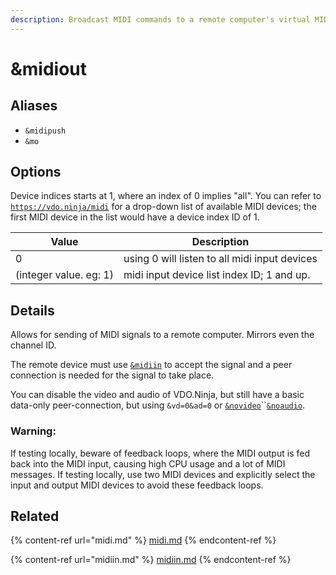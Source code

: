 ```yaml
---
description: Broadcast MIDI commands to a remote computer's virtual MIDI device
---
```


# \&midiout

## Aliases

* `&midipush`
* `&mo`

## Options

Device indices starts at 1, where an index of 0 implies "all". You can refer to [`https://vdo.ninja/midi`](https://vdo.ninja/midi) for a drop-down list of available MIDI devices; the first MIDI device in the list would have a device index ID of 1.

| Value                  | Description                                   |
| ---------------------- | --------------------------------------------- |
| 0                      | using 0 will listen to all midi input devices |
| (integer value. eg: 1) | midi input device list index ID; 1 and up.    |

## Details

Allows for sending of MIDI signals to a remote computer.  Mirrors even the channel ID.

The remote device must use [`&midiin`](midiin.md) to accept the signal and a peer connection is needed for the signal to take place. &#x20;

You can disable the video and audio of VDO.Ninja, but still have a basic data-only peer-connection, but using `&vd=0&ad=0` or [`&novideo`](../viewer-parameters/novideo.md)``[`&noaudio`](../viewer-parameters/noaudio.md).

### Warning:

If testing locally, beware of feedback loops, where the MIDI output is fed back into the MIDI input, causing high CPU usage and a lot of MIDI messages. If testing locally, use two MIDI devices and explicitly select the input and output MIDI devices to avoid these feedback loops.

## Related

{% content-ref url="midi.md" %}
[midi.md](midi.md)
{% endcontent-ref %}

{% content-ref url="midiin.md" %}
[midiin.md](midiin.md)
{% endcontent-ref %}
